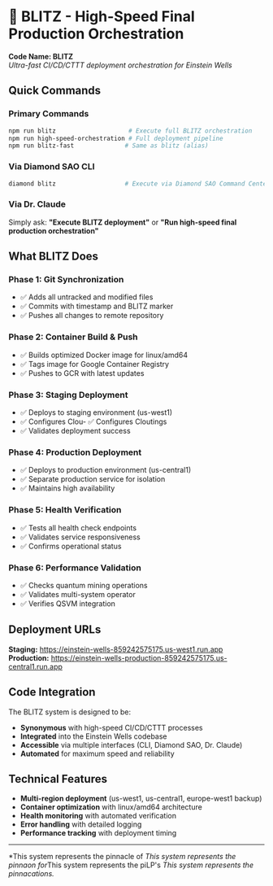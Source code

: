 # 🚀 BLITZ - High-Speed Final Production Orchestration

**Code Name: BLITZ**  
*Ultra-fast CI/CD/CTTT deployment orchestration for Einstein Wells*

## Quick Commands

### Primary Commands
```bash
npm run blitz                    # Execute full BLITZ orchestration
npm run high-speed-orchestration # Full deployment pipeline
npm run blitz-fast              # Same as blitz (alias)
```

### Via Diamond SAO CLI
```bash
diamond blitz                   # Execute via Diamond SAO Command Center
```

### Via Dr. Claude
Simply ask: **"Execute BLITZ deployment"** or **"Run high-speed final production orchestration"**

## What BLITZ Does

### Phase 1: Git Synchronization
- ✅ Adds all untracked and modified files
- ✅ Commits with timestamp and BLITZ marker
- ✅ Pushes all changes to remote repository

### Phase 2: Container Build & Push
- ✅ Builds optimized Docker image for linux/amd64
- ✅ Tags image for Google Container Registry
- ✅ Pushes to GCR with latest updates

### Phase 3: Staging Deployment
- ✅ Deploys to staging environment (us-west1)
- ✅ Configures Clou- ✅ Configures Cloutings
- ✅ Validates deployment success

### Phase 4: Production Deployment  
- ✅ Deploys to production environment (us-central1)
- ✅ Separate production service for isolation
- ✅ Maintains high availability

### Phase 5: Health Verification
- ✅ Tests all health check endpoints
- ✅ Validates service responsiveness
- ✅ Confirms operational status

### Phase 6: Performance Validation
- ✅ Checks quantum mining operations
- ✅ Validates multi-system operator
- ✅ Verifies QSVM integration

## Deployment URLs

**Staging:** https://einstein-wells-859242575175.us-west1.run.app  
**Production:** https://einstein-wells-production-859242575175.us-central1.run.app

## Code Integration

The BLITZ system is designed to be:
- **Synonymous** with high-speed CI/CD/CTTT processes
- **Integrated** into the Einstein Wells codebase
- **Accessible** via multiple interfaces (CLI, Diamond SAO, Dr. Claude)
- **Automated** for maximum speed and reliability

## Technical Features

- **Multi-region deployment** (us-west1, us-central1, europe-west1 backup)
- **Container optimization** with linux/amd64 architecture
- **Health monitoring** with automated verification
- **Error handling** with detailed logging
- **Performance tracking** with deployment timing

---

*This system represents the pinnacle of *This system represents the pinnaon for*This system represents the piLP's *This system represents the pinnacations.*
